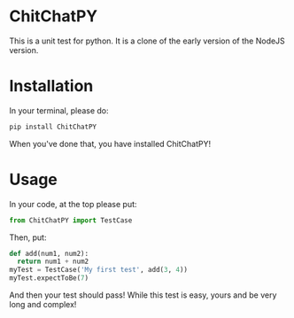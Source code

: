 # ChitChatPY 

This is a unit test for python. It is a clone of the early version of the NodeJS version.

# Installation

In your terminal, please do:

``` bash
pip install ChitChatPY
```
When you've done that, you have installed ChitChatPY!

# Usage

In your code, at the top please put:

``` python
from ChitChatPY import TestCase
```

Then, put:

``` python
def add(num1, num2):
  return num1 + num2
myTest = TestCase('My first test', add(3, 4))
myTest.expectToBe(7)
```

And then your test should pass! While this test is easy, yours and be very long and complex!
